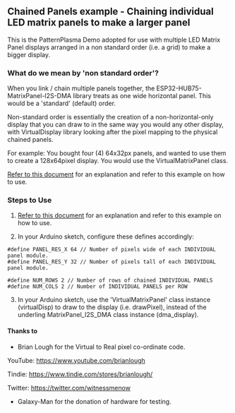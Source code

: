 ## Chained Panels example - Chaining individual LED matrix panels to make a larger panel ##

This is the PatternPlasma Demo adopted for use with multiple LED Matrix Panel displays arranged in a non standard order (i.e. a grid) to make a bigger display.

### What do we mean by 'non standard order'? ###

When you link / chain multiple panels together, the ESP32-HUB75-MatrixPanel-I2S-DMA library treats as one wide horizontal panel. This would be a 'standard' (default) order.

Non-standard order is essentially the creation of a non-horizontal-only display that you can draw to in the same way you would any other display, with VirtualDisplay library looking after the pixel mapping to the physical chained panels.

For example: You bought four (4) 64x32px panels, and wanted to use them to create a 128x64pixel display. You would use the VirtualMatrixPanel class.

[Refer to this document](VirtualMatrixPanel.pdf) for an explanation and refer to this example on how to use.


### Steps to Use ###

1. [Refer to this document](VirtualMatrixPanel.pdf) for an explanation and refer to this example on how to use.

2. In your Arduino sketch, configure these defines accordingly:
```
#define PANEL_RES_X 64 // Number of pixels wide of each INDIVIDUAL panel module. 
#define PANEL_RES_Y 32 // Number of pixels tall of each INDIVIDUAL panel module.

#define NUM_ROWS 2 // Number of rows of chained INDIVIDUAL PANELS
#define NUM_COLS 2 // Number of INDIVIDUAL PANELS per ROW
```

3. In your Arduino sketch, use the 'VirtualMatrixPanel' class instance (virtualDisp) to draw to the display (i.e. drawPixel), instead of the underling MatrixPanel_I2S_DMA class instance (dma_display).


#### Thanks to ####
* Brian Lough for the Virtual to Real pixel co-ordinate code.

YouTube: https://www.youtube.com/brianlough

Tindie: https://www.tindie.com/stores/brianlough/

Twitter: https://twitter.com/witnessmenow

* Galaxy-Man for the donation of hardware for testing.
